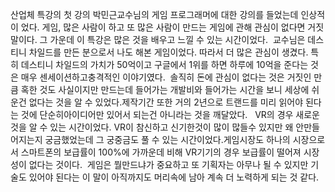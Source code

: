  산업체 특강의 첫 강의 박민근교수님의 게임 프로그래머에 대한 강의를 들었는데 인상적이 었다. 
 게임, 많은 사람이 하고 또 많은 사람이 만드는 게임에 관해 관심이 없다면 거짓말이다. 
그 가운데 이 특강은 많은 것을 배우고 느낄 수 있는 시간이었다. 
교수님은 데스티니 차일드를 만든 분으로서 나도 해본 게임이었다. 따라서 더 많은 관심이 생겼다.
특히 데스티니 차일드의 가치가 50억이고 구글에서 1위를 하면 하루에 10억을 준다는 것은 매우 센세이션하고충격적인 이야기였다. 
솔직히 돈에 관심이 없다는 것은 거짓인 만큼 혹한 것도 사실이지만 만드는데 들어가는 개발비와 들어가는 시간을 보니 세상에 쉬운건 없다는 것을 
알 수 있었다.제작기간 또한 거의 2년으로 트랜드를 미리 읽어야 된다는 것에 단순히아이디어만 있어서 되는건 아니라는 것을 깨달았다.  
 VR의 경우  새로운 것을 알 수 있는 시간이었다. VR이 참신하고 신기한것이 많이 많들수 있지만 왜 안만들어지는지 궁금했었는데 그 궁중금도 풀 수 있는 
시간이었다.게임시장도 하나의 시장으로서 스마트폰의 보급률이 100%에 가까운데 비해 VR기기의 경우 보급률이 떨어져 시장성이 없다는 것이다.
 게임은 뭘만드냐가 중요하고 또 기획자는 아무나 될 수 있지만 기술도 있어야 된다는 이 말이 아직까지도 머리속에 남아 계속 더 노력하게 되는 것 같다.
